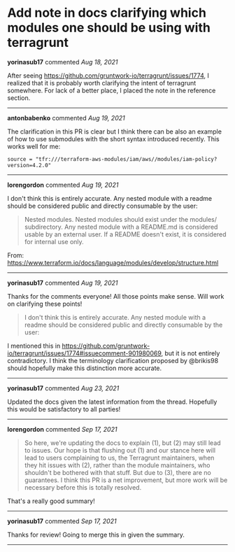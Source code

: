 # Add note in docs clarifying which modules one should be using with terragrunt

**yorinasub17** commented *Aug 18, 2021*

After seeing https://github.com/gruntwork-io/terragrunt/issues/1774, I realized that it is probably worth clarifying the intent of terragrunt somewhere. For lack of a better place, I placed the note in the reference section.
<br />
***


**antonbabenko** commented *Aug 19, 2021*

The clarification in this PR is clear but I think there can be also an example of how to use submodules with the short syntax introduced recently. This works well for me:

    source = "tfr:///terraform-aws-modules/iam/aws//modules/iam-policy?version=4.2.0"
***

**lorengordon** commented *Aug 19, 2021*

I don't think this is entirely accurate. Any nested module with a readme should be considered public and directly consumable by the user:

>Nested modules. Nested modules should exist under the modules/ subdirectory. Any nested module with a README.md is considered usable by an external user. If a README doesn't exist, it is considered for internal use only.

From: https://www.terraform.io/docs/language/modules/develop/structure.html
***

**yorinasub17** commented *Aug 19, 2021*

Thanks for the comments everyone! All those points make sense. Will work on clarifying these points!

> I don't think this is entirely accurate. Any nested module with a readme should be considered public and directly consumable by the user:

I mentioned this in https://github.com/gruntwork-io/terragrunt/issues/1774#issuecomment-901980069, but it is not entirely contradictory. I think the terminology clarification proposed by @brikis98 should hopefully make this distinction more accurate.
***

**yorinasub17** commented *Aug 23, 2021*

Updated the docs given the latest information from the thread. Hopefully this would be satisfactory to all parties!
***

**lorengordon** commented *Sep 17, 2021*

>So here, we're updating the docs to explain (1), but (2) may still lead to issues. Our hope is that flushing out (1) and our stance here will lead to users complaining to us, the Terragrunt maintainers, when they hit issues with (2), rather than the module maintainers, who shouldn't be bothered with that stuff. But due to (3), there are no guarantees. I think this PR is a net improvement, but more work will be necessary before this is totally resolved.

That's a really good summary!
***

**yorinasub17** commented *Sep 17, 2021*

Thanks for review! Going to merge this in given the summary.
***

